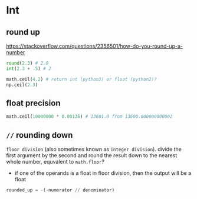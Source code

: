 # Int

## round up
https://stackoverflow.com/questions/2356501/how-do-you-round-up-a-number

```py
round(2.3) # 2.0
int(2.3 + .5) # 2

math.ceil(4.2) # return int (python3) or float (python2)?
np.ceil(2.3)
```

## float precision
```py
math.ceil(10000000 * 0.00136) # 13601.0 from 13600.000000000002
```

## `//` rounding down
`floor division` (also sometimes known as `integer division`). divide the first argument by the second and round the result down to the nearest whole number, equvalent to `math.floor`?
- if one of the operands is a float in floor division, then the output will be a float
```py
rounded_up = -(-numerator // denominator)
```
